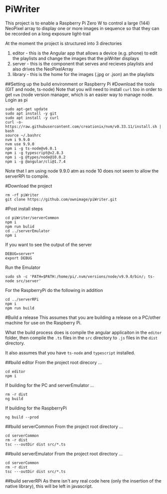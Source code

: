 # PiWriter
This project is to enable a Raspberry Pi Zero W to control a large (144) NeoPixel array to 
display one or more images in sequence so that they can be recorded on a long exposure light-trail 

At the moment the project is structured into 3 directories
1) editor - this is the Angular app that allows a device (e.g. phone) to edit the playlists and change the images that the piWriter displays
2) server - this is the component that serves and recieves playlists and also drives the NeoPixelArray
3) library - this is the home for the images (.jpg or .json) an the playlists

##Setting up the build environment or Raspberry Pi
#Download the tools (GIT and node, ts-node)
Note that you will need to install `curl` too in order to get `nvm` 
(node version manager, which is an easier way to manage node.
Login as pi
```
sudo apt-get update
sudo apt install -y git
sudo apt install -y curl
curl -o- https://raw.githubusercontent.com/creationix/nvm/v0.33.11/install.sh | bash
source ~/.bashrc
nvm i 9.9.0
nvm use 9.9.0
npm i -g ts-node@v6.0.1
npm i -g typescript@v2.8.3
npm i -g @types/node@10.0.2
npm i -g @angular/cli@1.7.4
```
Note that I am using node 9.9.0 atm as node 10 does not seem to allow the serverRPi to compile.

#Download the project
``` 
rm -rf piWriter
git clone https://github.com/ownimage/piWriter.git
```

#Post install steps 
```
cd piWriter/serverCommon
npm i
npm run bulid
cd ../serverEmulator
npm i
```
If you want to see the output of the server
``` 
DEBUG=server*
export DEBUG
```
Run the Emulator
```
sudo sh -c 'PATH=$PATH:/home/pi/.nvm/versions/node/v9.9.0/bin/; ts-node src/server'
```
For the RaspberryPi do the following in addition
``` 
cd ../serverRPi
npm i
npm run build
```
#Build a release
This assumes that you are building a release on a PC/other machine for use on the Raspberry Pi.

What the build process does is compile the angular applicaiton in the `editor` folder, 
then compile the `.ts` files in the `src` directory to `.js` files in the `dist` directory.

It also assumes that you have `ts-node` and `typescript` installed.

##build editor
From the project root direcory ...
```
cd editor 
npm i
```
If building for the PC and serverEmulator ...
```
rm -r dist
ng build
```
If building for the RaspberryPi
```
ng build --prod
```
##build serverCommon
From the project root directory ...
```
cd serverCommon
rm -r dist
tsc ---outDir dist src/*.ts
```
##build serverEmulator
From the project root directory ...
```
cd serverCommon
rm -r dist
tsc ---outDir dist src/*.ts
```
##build serverRPi
As there isn't any real code here (only the insertion of the native library), 
this will be left in javascript.
